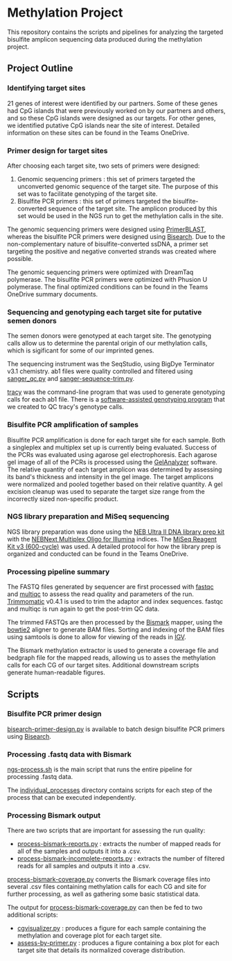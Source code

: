 # Methylation Project
This repository contains the scripts and pipelines for analyzing the targeted bisulfite amplicon sequencing data produced during the methylation project. 

## Project Outline
### Identifying target sites
21 genes of interest were identified by our partners. Some of these genes had CpG islands that were previously worked on by our partners and others, and so these CpG islands were designed as our targets. For other genes, we identified putative CpG islands near the site of interest. Detailed information on these sites can be found in the Teams OneDrive. 

### Primer design for target sites
After choosing each target site, two sets of primers were designed: 

1. Genomic sequencing primers : this set of primers targeted the unconverted genomic sequence of the target site. The purpose of this set was to facilitate genotyping of the target site. 
2. Bisulfite PCR primers : this set of primers targeted the bisulfite-converted sequence of the target site. The amplicon produced by this set would be used in the NGS run to get the methylation calls in the site. 

The genomic sequencing primers were designed using [PrimerBLAST](https://www.ncbi.nlm.nih.gov/tools/primer-blast/), whereas the bisulfite PCR primers were designed using [Bisearch](http://bisearch.enzim.hu/). Due to the non-complementary nature of bisulfite-converted ssDNA, a primer set targeting the positive and negative converted strands was created where possible. 

The genomic sequencing primers were optimized with DreamTaq polymerase. The bisulfite PCR primers were optimized with Phusion U polymerase. The final optimized conditions can be found in the Teams OneDrive summary documents. 

### Sequencing and genotyping each target site for putative semen donors
The semen donors were genotyped at each target site. The genotyping calls allow us to determine the parental origin of our methylation calls, which is sigificant for some of our imprinted genes. 

The sequencing instrument was the SeqStudio, using BigDye Terminator v3.1 chemistry. ab1 files were quality controlled and filtered using [sanger_qc.py](https://github.com/KPU-AGC/general-resources/blob/main/sanger-processing/sanger_qc.py) and [sanger-sequence-trim.py](https://github.com/KPU-AGC/general-resources/blob/main/sanger-processing/sanger_sequence_trim.py). 

[tracy](https://www.gear-genomics.com/docs/tracy/) was the command-line program that was used to generate genotyping calls for each ab1 file. There is a [software-assisted genotyping program](https://github.com/KPU-AGC/batch-genotyping) that we created to QC tracy's genotype calls. 

### Bisulfite PCR amplification of samples 
Bisulfite PCR amplification is done for each target site for each sample. Both a singleplex and multiplex set up is currently being evaluated. Success of the PCRs was evaluated using agarose gel electrophoresis. Each agarose gel image of all of the PCRs is processed using the [GelAnalyzer](http://www.gelanalyzer.com/) software. The relative quantity of each target amplicon was determined by assessing its band's thickness and intensity in the gel image. The target amplicons were normalized and pooled together based on their relative quantity. A gel excision cleanup was used to separate the target size range from the incorrectly sized non-specific product. 

### NGS library preparation and MiSeq sequencing
NGS library preparation was done using the [NEB Ultra II DNA library prep kit](https://www.neb.ca/e7645) with the [NEBNext Multiplex Oligo for Illumina](https://www.neb.ca/E7600) indices. The [MiSeq Reagent Kit v3 (600-cycle)](https://www.illumina.com/products/by-type/sequencing-kits/cluster-gen-sequencing-reagents/miseq-reagent-kit-v3.html#:~:text=The%20MiSeq%20v3%20kits%20can,format%20that%20enables%20counting%20applications.) was used. A detailed protocol for how the library prep is organized and conducted can be found in the Teams OneDrive. 

### Processing pipeline summary
The FASTQ files generated by sequencer are first processed with [fastqc](https://www.bioinformatics.babraham.ac.uk/projects/fastqc/) and [multiqc](https://multiqc.info/) to assess the read quality and parameters of the run. [Trimmomatic](http://www.usadellab.org/cms/?page=trimmomatic) v0.4.1 is used to trim the adaptor and index sequences. fastqc and multiqc is run again to get the post-trim QC data. 

The trimmed FASTQs are then processed by the [Bismark](https://www.bioinformatics.babraham.ac.uk/projects/bismark/#:~:text=Bismark%20is%20a%20program%20to,of%20their%20samples%20straight%20away.) mapper, using the [bowtie2](https://www.google.com/search?q=bowtie2+aligner&rlz=1C1VDKB_enCA1033CA1033&oq=bowtie2+aligner&aqs=chrome..69i57.1429j0j7&sourceid=chrome&ie=UTF-8) aligner to generate BAM files. Sorting and indexing of the BAM files using samtools is done to allow for viewing of the reads in [IGV](https://software.broadinstitute.org/software/igv/home).

The Bismark methylation extractor is used to generate a coverage file and bedgraph file for the mapped reads, allowing us to asses the methylation calls for each CG of our target sites. Additional downstream scripts generate human-readable figures. 

## Scripts
### Bisulfite PCR primer design
[bisearch-primer-design.py](https://github.com/KPU-AGC/methylation_project/blob/main/misc/bisearch_primer_design.py) is available to batch design bisulfite PCR primers using [Bisearch](http://bisearch.enzim.hu/).

### Processing .fastq data with Bismark
[ngs-process.sh](https://github.com/KPU-AGC/methylation_project/blob/main/ngs_shell_scripts/ngs-process.sh) is the main script that runs the entire pipeline for processing .fastq data. 

The [individual_processes](https://github.com/KPU-AGC/methylation_project/tree/main/ngs_shell_scripts/individual_processes) directory contains scripts for each step of the process that can be executed independently.

### Processing Bismark output
There are two scripts that are important for assessing the run quality: 
* [process-bismark-reports.py]() : extracts the number of mapped reads for all of the samples and outputs it into a .csv. 
* [process-bismark-incomplete-reports.py]() : extracts the number of filtered reads for all samples and outputs it into a .csv. 

[process-bismark-coverage.py](https://github.com/KPU-AGC/methylation_project/blob/main/ngs_process_bismark/process-bismark-coverage.py) converts the Bismark coverage files into several .csv files containing methylation calls for each CG and site for further processing, as well as gathering some basic statistical data.

The output for [process-bismark-coverage.py](https://github.com/KPU-AGC/methylation_project/blob/main/ngs_process_bismark/process-bismark-coverage.py) can then be fed to two additional scripts: 
* [cgvisualizer.py](https://github.com/KPU-AGC/methylation_project/blob/main/ngs_process_bismark/cgvisualizer.py) : produces a figure for each sample containing the methylation and coverage plot for each target site. 
* [assess-by-primer.py](https://github.com/KPU-AGC/methylation_project/blob/main/ngs_process_bismark/assess-by-primer.py) : produces a figure containing a box plot for each target site that details its normalized coverage distribution. 
